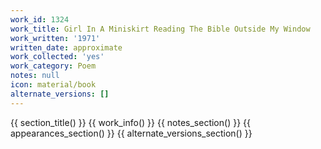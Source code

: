 ```yaml
---
work_id: 1324
work_title: Girl In A Miniskirt Reading The Bible Outside My Window
work_written: '1971'
written_date: approximate
work_collected: 'yes'
work_category: Poem
notes: null
icon: material/book
alternate_versions: []
---
```


{{ section_title() }}
{{ work_info() }}
{{ notes_section() }}
{{ appearances_section() }}
{{ alternate_versions_section() }}